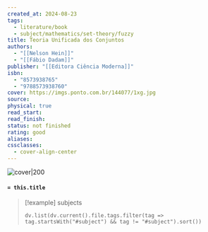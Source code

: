 ```yaml
---
created_at: 2024-08-23
tags:
  - literature/book
  - subject/mathematics/set-theory/fuzzy
title: Teoria Unificada dos Conjuntos
authors:
  - "[[Nelson Hein]]"
  - "[[Fábio Dadam]]"
publisher: "[[Editora Ciência Moderna]]"
isbn:
  - "8573938765"
  - "9788573938760"
cover: https://imgs.ponto.com.br/144077/1xg.jpg
source: 
physical: true
read_start: 
read_finish: 
status: not finished
rating: good
aliases: 
cssclasses:
  - cover-align-center
---
```


![cover|200](https://imgs.ponto.com.br/144077/1xg.jpg)

#### `= this.title`

> [!example] subjects
> ```dataviewjs
> dv.list(dv.current().file.tags.filter(tag => tag.startsWith("#subject") && tag != "#subject").sort())
> ```
 